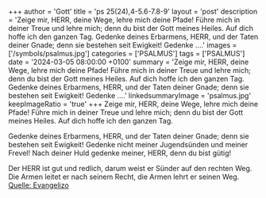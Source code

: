 +++
author = 'Gott'
title = 'ps 25(24),4-5.6-7.8-9'
layout = 'post'
description = 'Zeige mir, HERR, deine Wege,  lehre mich deine Pfade! Führe mich in deiner Treue und lehre mich;  denn du bist der Gott meines Heiles.  Auf dich hoffe ich den ganzen Tag.  Gedenke deines Erbarmens, HERR,  und der Taten deiner Gnade;  denn sie bestehen seit Ewigkeit! Gedenke ....'
images = ['/symbols/psalmus.jpg']
categories = ['PSALMUS']
tags = ['PSALMUS']
date = '2024-03-05 08:00:00 +0100'
summary = 'Zeige mir, HERR, deine Wege,  lehre mich deine Pfade! Führe mich in deiner Treue und lehre mich;  denn du bist der Gott meines Heiles.  Auf dich hoffe ich den ganzen Tag.  Gedenke deines Erbarmens, HERR,  und der Taten deiner Gnade;  denn sie bestehen seit Ewigkeit! Gedenke ....'
linkedsummaryImage = 'psalmus.jpg'
keepImageRatio = 'true'
+++
Zeige mir, HERR, deine Wege, 
lehre mich deine Pfade!
Führe mich in deiner Treue und lehre mich; 
denn du bist der Gott meines Heiles. 
Auf dich hoffe ich den ganzen Tag.

Gedenke deines Erbarmens, HERR, 
und der Taten deiner Gnade; 
denn sie bestehen seit Ewigkeit!
Gedenke nicht meiner Jugendsünden und meiner Frevel! 
Nach deiner Huld gedenke meiner, HERR, denn du bist gütig!

Der HERR ist gut und redlich, 
darum weist er Sünder auf den rechten Weg.<!--more-->
Die Armen leitet er nach seinem Recht, 
die Armen lehrt er seinen Weg.<br> [Quelle: Evangelizo](https://evangeliumtagfuertag.org/DE/gospel)